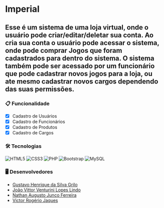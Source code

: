 # Imperial
## Esse é um sistema de uma loja virtual, onde o usuário pode criar/editar/deletar sua conta. Ao cria sua conta o usuário pode acessar o sistema, onde pode comprar Jogos que foram cadastrados para dentro do sistema. O sistema também pode ser acessado por um funcionário que pode cadastrar novos jogos para a loja, ou ate mesmo cadastrar novos cargos dependendo das suas permissões.

### 📋​ Funcionalidade
- [x] Cadastro de Usuários
- [x] Cadastro de Funcionários
- [x] Cadastro de Produtos
- [x] Cadastro de Cargos

### 🛠️​ Tecnologias
<img src="https://img.shields.io/badge/HTML5-E34F26?style=for-the-badge&logo=html5&logoColor=white" alt="HTML5">
<img src="https://img.shields.io/badge/CSS3-1572B6?style=for-the-badge&logo=css3&logoColor=white" alt="CSS3">
<img src="https://img.shields.io/badge/PHP-777BB4?style=for-the-badge&logo=php&logoColor=white" alt="PHP">
<img src="https://img.shields.io/badge/Bootstrap-563D7C?style=for-the-badge&logo=bootstrap&logoColor=white" alt="Bootstrap">
<img src="https://img.shields.io/badge/MySQL-00000F?style=for-the-badge&logo=mysql&logoColor=white" alt="MySQL">

### 🖥️​ Desenvolvedores
- <a href="">Gustavo Henrique da Silva Grilo</a>
- <a href="https://github.com/JoaoVittorVenturini">João Vittor Venturini Lopes Lindo</a>
- <a href="">Nathan Augusto Junco Ferreira</a>
- <a href="">Victor Rogério Jaques</a>

